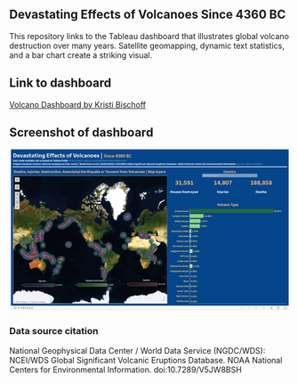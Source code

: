 ## Devastating Effects of Volcanoes Since 4360 BC
This repository links to the Tableau dashboard that illustrates global volcano destruction over many years. Satellite geomapping, dynamic text statistics, and a bar chart create a striking visual. 

## Link to dashboard
[Volcano Dashboard by Kristi Bischoff](https://public.tableau.com/app/profile/kristi.bischoff/viz/DevastatingVolcanoEruptions/Dashboard1)
## Screenshot of dashboard

![Volcano_dashboard](Volcano_dashboard.png)

### Data source citation
National Geophysical Data Center / World Data Service (NGDC/WDS): NCEI/WDS Global Significant Volcanic Eruptions Database. NOAA National Centers for Environmental Information. doi:10.7289/V5JW8BSH
